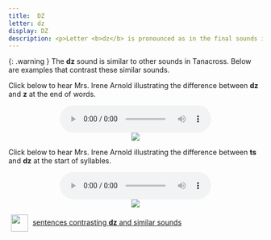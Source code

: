 ```yaml
---
title:  DZ
letter: dz
display: DZ
description: <p>Letter <b>dz</b> is pronounced as in the final sounds in English la<b>ds</b> and pa<b>ds</b>. This is a voiced sound (made with the vocal cords vibrating) and is distinct from  z.</p>
---
```






{: .warning }
The <b>dz</b> sound is similar to other sounds in Tanacross. Below are examples that contrast these similar sounds.


Click below to hear Mrs. Irene Arnold illustrating the difference between <b>dz</b> and <b>z</b> at the end of words.

<center>
<audio controls src="{{ site.baseurl }}/assets/audio/dz_z_comp.mp3" type="audio/mpeg">Your browser does not support the audio element.</audio><br/>
<img src="{{ site.baseurl }}/assets/gif/dz_z_comp.gif" border="0">
</center>


Click below to hear Mrs. Irene Arnold illustrating the difference between <b>ts</b> and <b>dz</b> at the start of syllables.


<center>
<audio controls src="{{ site.baseurl }}/assets/audio/ts_dz_comp.mp3" type="audio/mpeg">Your browser does not support the audio element.</audio><br/>
<img src="{{ site.baseurl }}/assets/gif/ts_dz_comp.gif" border="0">
</center>

<p><img src="{{ site.baseurl }}/assets/images/question.png" width="34" height="34" hspace="5" align="absmiddle"> <a href="../alveolar_comp/sib1_sent/sib1_sent.html"> sentences contrasting <b>dz</b> and similar sounds</a><br /></p>
			